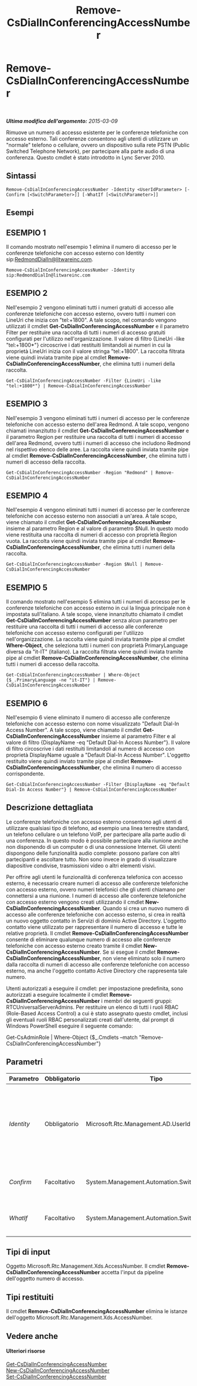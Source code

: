 ﻿---
title: Remove-CsDialInConferencingAccessNumber
TOCTitle: Remove-CsDialInConferencingAccessNumber
ms:assetid: a6d5a6f4-5ad1-4253-b1c4-27f81851046f
ms:mtpsurl: https://technet.microsoft.com/it-it/library/Gg412782(v=OCS.15)
ms:contentKeyID: 49301566
ms.date: 08/24/2015
mtps_version: v=OCS.15
ms.translationtype: HT
---

# Remove-CsDialInConferencingAccessNumber

 

_**Ultima modifica dell'argomento:** 2015-03-09_

Rimuove un numero di accesso esistente per le conferenze telefoniche con accesso esterno. Tali conferenze consentono agli utenti di utilizzare un "normale" telefono o cellulare, ovvero un dispositivo sulla rete PSTN (Public Switched Telephone Network), per partecipare alla parte audio di una conferenza. Questo cmdlet è stato introdotto in Lync Server 2010.

## Sintassi

    Remove-CsDialInConferencingAccessNumber -Identity <UserIdParameter> [-Confirm [<SwitchParameter>]] [-WhatIf [<SwitchParameter>]]

## Esempi

## ESEMPIO 1

Il comando mostrato nell'esempio 1 elimina il numero di accesso per le conferenze telefoniche con accesso esterno con Identity sip:RedmondDialIn@litwareinc.com.

    Remove-CsDialInConferencingAccessNumber -Identity sip:RedmondDialIn@litwareinc.com

## ESEMPIO 2

Nell'esempio 2 vengono eliminati tutti i numeri gratuiti di accesso alle conferenze telefoniche con accesso esterno, ovvero tutti i numeri con LineUri che inizia con "tel:+1800". A tale scopo, nel comando vengono utilizzati il cmdlet **Get-CsDialInConferencingAccessNumber** e il parametro Filter per restituire una raccolta di tutti i numeri di accesso gratuiti configurati per l'utilizzo nell'organizzazione. Il valore di filtro {LineUri -like "tel:+1800\*"} circoscrive i dati restituiti limitandoli ai numeri in cui la proprietà LineUri inizia con il valore stringa "tel:+1800". La raccolta filtrata viene quindi inviata tramite pipe al cmdlet **Remove-CsDialInConferencingAccessNumber**, che elimina tutti i numeri della raccolta.

    Get-CsDialInConferencingAccessNumber -Filter {LineUri -like "tel:+1800*"} | Remove-CsDialInConferencingAccessNumber

## ESEMPIO 3

Nell'esempio 3 vengono eliminati tutti i numeri di accesso per le conferenze telefoniche con accesso esterno dell'area Redmond. A tale scopo, vengono chiamati innanzitutto il cmdlet **Get-CsDialInConferencingAccessNumber** e il parametro Region per restituire una raccolta di tutti i numeri di accesso dell'area Redmond, ovvero tutti i numeri di accesso che includono Redmond nel rispettivo elenco delle aree. La raccolta viene quindi inviata tramite pipe al cmdlet **Remove-CsDialInConferencingAccessNumber**, che elimina tutti i numeri di accesso della raccolta.

    Get-CsDialInConferencingAccessNumber -Region "Redmond" | Remove-CsDialInConferencingAccessNumber

## ESEMPIO 4

Nell'esempio 4 vengono eliminati tutti i numeri di accesso per le conferenze telefoniche con accesso esterno non associati a un'area. A tale scopo, viene chiamato il cmdlet **Get-CsDialInConferencingAccessNumber** insieme al parametro Region e al valore di parametro $Null. In questo modo viene restituita una raccolta di numeri di accesso con proprietà Region vuota. La raccolta viene quindi inviata tramite pipe al cmdlet **Remove-CsDialInConferencingAccessNumber**, che elimina tutti i numeri della raccolta.

    Get-CsDialInConferencingAccessNumber -Region $Null | Remove-CsDialInConferencingAccessNumber

## ESEMPIO 5

Il comando mostrato nell'esempio 5 elimina tutti i numeri di accesso per le conferenze telefoniche con accesso esterno in cui la lingua principale non è impostata sull'italiano. A tale scopo, viene innanzitutto chiamato il cmdlet **Get-CsDialInConferencingAccessNumber** senza alcun parametro per restituire una raccolta di tutti i numeri di accesso alle conferenze telefoniche con accesso esterno configurati per l'utilizzo nell'organizzazione. La raccolta viene quindi inviata tramite pipe al cmdlet **Where-Object**, che seleziona tutti i numeri con proprietà PrimaryLanguage diversa da "it-IT" (italiano). La raccolta filtrata viene quindi inviata tramite pipe al cmdlet **Remove-CsDialInConferencingAccessNumber**, che elimina tutti i numeri di accesso della raccolta.

    Get-CsDialInConferencingAccessNumber | Where-Object {$_.PrimaryLanguage -ne "it-IT"} | Remove-CsDialInConferencingAccessNumber

## ESEMPIO 6

Nell'esempio 6 viene eliminato il numero di accesso alle conferenze telefoniche con accesso esterno con nome visualizzato "Default Dial-In Access Number". A tale scopo, viene chiamato il cmdlet **Get-CsDialInConferencingAccessNumber** insieme al parametro Filter e al valore di filtro {DisplayName -eq "Default Dial-In Access Number"}. Il valore di filtro circoscrive i dati restituiti limitandoli al numero di accesso con proprietà DisplayName uguale a "Default Dial-In Access Number". L'oggetto restituito viene quindi inviato tramite pipe al cmdlet **Remove-CsDialInConferencingAccessNumber**, che elimina il numero di accesso corrispondente.

    Get-CsDialInConferencingAccessNumber -Filter {DisplayName -eq "Default Dial-In Access Number"} | Remove-CsDialInConferencingAccessNumber

## Descrizione dettagliata

Le conferenze telefoniche con accesso esterno consentono agli utenti di utilizzare qualsiasi tipo di telefono, ad esempio una linea terrestre standard, un telefono cellulare o un telefono VoIP, per partecipare alla parte audio di una conferenza. In questo modo è possibile partecipare alla riunione anche non disponendo di un computer o di una connessione Internet. Gli utenti dispongono delle funzionalità audio complete: possono parlare con altri partecipanti e ascoltare tutto. Non sono invece in grado di visualizzare diapositive condivise, trasmissioni video o altri elementi visivi.

Per offrire agli utenti le funzionalità di conferenza telefonica con accesso esterno, è necessario creare numeri di accesso alle conferenze telefoniche con accesso esterno, ovvero numeri telefonici che gli utenti chiamano per connettersi a una riunione. I numeri di accesso alle conferenze telefoniche con accesso esterno vengono creati utilizzando il cmdlet **New-CsDialInConferencingAccessNumber**. Quando si crea un nuovo numero di accesso alle conferenze telefoniche con accesso esterno, si crea in realtà un nuovo oggetto contatto in Servizi di dominio Active Directory. L'oggetto contatto viene utilizzato per rappresentare il numero di accesso e tutte le relative proprietà. Il cmdlet **Remove-CsDialInConferencingAccessNumber** consente di eliminare qualunque numero di accesso alle conferenze telefoniche con accesso esterno creato tramite il cmdlet **New-CsDialInConferencingAccessNumber**. Se si esegue il cmdlet **Remove-CsDialInConferencingAccessNumber**, non viene eliminato solo il numero dalla raccolta di numeri di accesso alle conferenze telefoniche con accesso esterno, ma anche l'oggetto contatto Active Directory che rappresenta tale numero.

Utenti autorizzati a eseguire il cmdlet: per impostazione predefinita, sono autorizzati a eseguire localmente il cmdlet **Remove-CsDialInConferencingAccessNumber** i membri dei seguenti gruppi: RTCUniversalServerAdmins. Per restituire un elenco di tutti i ruoli RBAC (Role-Based Access Control) a cui è stato assegnato questo cmdlet, inclusi gli eventuali ruoli RBAC personalizzati creati dall'utente, dal prompt di Windows PowerShell eseguire il seguente comando:

Get-CsAdminRole | Where-Object {$\_.Cmdlets –match "Remove-CsDialInConferencingAccessNumber"}

## Parametri


<table>
<colgroup>
<col style="width: 25%" />
<col style="width: 25%" />
<col style="width: 25%" />
<col style="width: 25%" />
</colgroup>
<thead>
<tr class="header">
<th>Parametro</th>
<th>Obbligatorio</th>
<th>Tipo</th>
<th>Descrizione</th>
</tr>
</thead>
<tbody>
<tr class="odd">
<td><p><em>Identity</em></p></td>
<td><p>Obbligatorio</p></td>
<td><p>Microsoft.Rtc.Management.AD.UserIdParameter</p></td>
<td><p>L'indirizzo SIP del numero di accesso alle conferenze telefoniche con accesso esterno (ovvero l'oggetto contatto che rappresenta tale numero) da rimuovere. È necessario includere il prefisso sip: quando si specifica il valore Identity, ad esempio -Identity &quot;sip:RedmondDialIn@litwareinc.com&quot;.</p></td>
</tr>
<tr class="even">
<td><p><em>Confirm</em></p></td>
<td><p>Facoltativo</p></td>
<td><p>System.Management.Automation.SwitchParameter</p></td>
<td><p>Viene visualizzata una richiesta di conferma prima di eseguire il comando.</p></td>
</tr>
<tr class="odd">
<td><p><em>WhatIf</em></p></td>
<td><p>Facoltativo</p></td>
<td><p>System.Management.Automation.SwitchParameter</p></td>
<td><p>Descrive ciò che accadrebbe se si eseguisse il comando senza eseguirlo realmente.</p></td>
</tr>
</tbody>
</table>


## Tipi di input

Oggetto Microsoft.Rtc.Management.Xds.AccessNumber. Il cmdlet **Remove-CsDialInConferencingAccessNumber** accetta l'input da pipeline dell'oggetto numero di accesso.

## Tipi restituiti

Il cmdlet **Remove-CsDialInConferencingAccessNumber** elimina le istanze dell'oggetto Microsoft.Rtc.Management.Xds.AccessNumber.

## Vedere anche

#### Ulteriori risorse

[Get-CsDialInConferencingAccessNumber](get-csdialinconferencingaccessnumber.md)  
[New-CsDialInConferencingAccessNumber](new-csdialinconferencingaccessnumber.md)  
[Set-CsDialInConferencingAccessNumber](set-csdialinconferencingaccessnumber.md)

